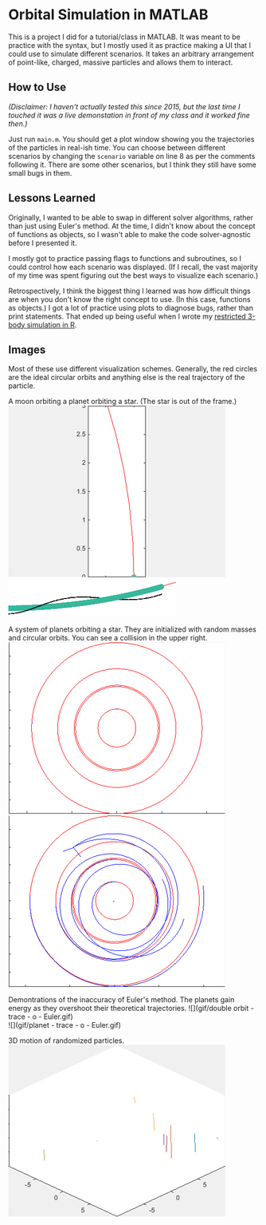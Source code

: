# Orbital Simulation in MATLAB
This is a project I did for a tutorial/class in MATLAB. It was meant to be practice with the syntax, but I mostly used it as practice making a UI that I could use to simulate different scenarios. 
It takes an arbitrary arrangement of point-like, charged, massive particles and allows them to interact. 

## How to Use
_(Disclaimer: I haven't actually tested this since 2015, but the last time I touched it was a live demonstation in front of my class and it worked fine then.)_

Just run `main.m`. You should get a plot window showing you the trajectories of the particles in real-ish time.
You can choose between different scenarios by changing the `scenario` variable on line 8 as per the comments following it. There are some other scenarios, but I think they still have some small bugs in them. 

## Lessons Learned
Originally, I wanted to be able to swap in different solver algorithms, rather than just using Euler's method. At the time, I didn't know about the concept of functions as objects, so I wasn't able to make the code solver-agnostic before I presented it.

I mostly got to practice passing flags to functions and subroutines, so I could control how each scenario was displayed. (If I recall, the vast majority of my time was spent figuring out the best ways to visualize each scenario.)

Retrospectively, I think the biggest thing I learned was how difficult things are when you don't know the right concept to use. (In this case, functions as objects.) I got a lot of practice using plots to diagnose bugs, rather than print statements. That ended up being useful when I wrote my [restricted 3-body simulation in R](github.com/Joedang/restricted_three_body_problem). 

## Images
Most of these use different visualization schemes. Generally, the red circles are the ideal circular orbits and anything else is the real trajectory of the particle.

A moon orbiting a planet orbiting a star. (The star is out of the frame.)
![](gif/moon_helix.gif)  
![](gif/broken_moons-275.png)  

A system of planets orbiting a star. They are initialized with random masses and circular orbits. You can see a collision in the upper right.
![](gif/thrown_into_the_sun.gif)  
![](gif/broken_suns-320.png)  

Demontrations of the inaccuracy of Euler's method. The planets gain energy as they overshoot their theoretical trajectories. 
![](gif/double orbit - trace - o - Euler.gif)  
![](gif/planet - trace - o - Euler.gif)  

3D motion of randomized particles.
![](gif/random10.gif)  
